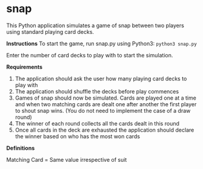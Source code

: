 # snap

This Python application simulates a game of snap between two players using standard playing card decks.

**Instructions**
To start the game, run snap.py using Python3:
``` python3 snap.py ```

Enter the number of card decks to play with to start the simulation.  

**Requirements**

1. The application should ask the user how many playing card decks to play with
2. The application should shuffle the decks before play commences
3. Games of snap should now be simulated. Cards are played one at a time and when two matching cards are dealt one after another the first player to shout snap wins. (You do not need to implement the case of a draw round)
4. The winner of each round collects all the cards dealt in this round
5. Once all cards in the deck are exhausted the application should declare the winner based on who has the most won cards

**Definitions**

Matching Card = Same value irrespective of suit
